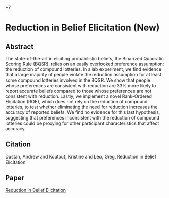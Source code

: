 +7

# Reduction in Belief Elicitation (New)

## Abstract

The state-of-the-art in eliciting probabilistic beliefs, the Binarized Quadratic
Scoring Rule (BQSR), relies on an easily overlooked preference assumption:
the reduction of compound lotteries. In a lab experiment, we find evidence
that a large majority of people violate the reduction assumption for at least
some compound lotteries involved in the BQSR. We show that people whose
preferences are consistent with reduction are 33% more likely to report accurate
beliefs compared to those whose preferences are not consistent with reduction.
Lastly, we implement a novel Rank-Ordered Elicitation (ROE), which does
not rely on the reduction of compound lotteries, to test whether eliminating
the need for reduction increases the accuracy of reported beliefs. We find no
evidence for this last hypothesis, suggesting that preferences inconsistent with
the reduction of compound lotteries could be proxying for other participant
characteristics that affect accuracy.

## Citation

Dustan, Andrew and Koutout, Kristine and Leo, Greg, Reduction in Belief Elicitation

## Paper

[Reduction in Belief Elicitation](../files/Papers/WP_Reduction_in_Belief_Elicitation.pdf)
